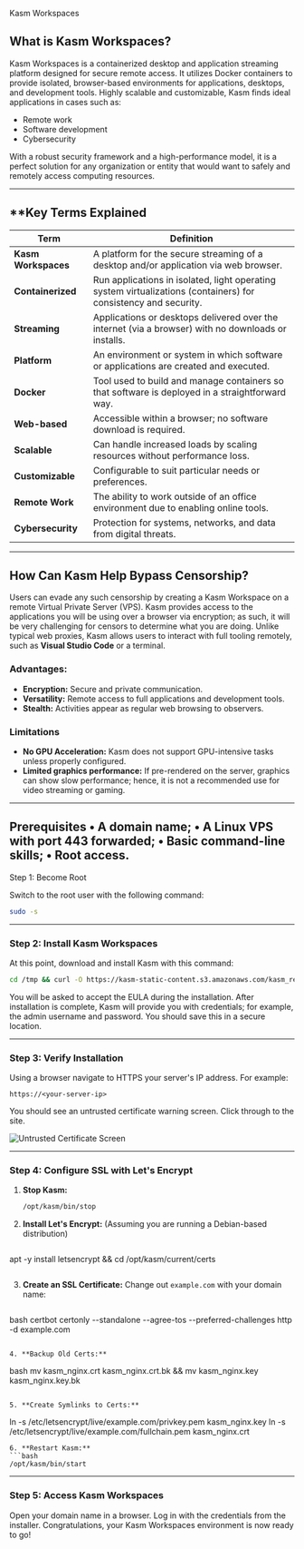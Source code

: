 Kasm Workspaces

## **What is Kasm Workspaces?**

Kasm Workspaces is a containerized desktop and application streaming platform designed for secure remote access. It utilizes Docker containers to provide isolated, browser-based environments for applications, desktops, and development tools. Highly scalable and customizable, Kasm finds ideal applications in cases such as:

- Remote work
- Software development
- Cybersecurity

With a robust security framework and a high-performance model, it is a perfect solution for any organization or entity that would want to safely and remotely access computing resources.

---

## **Key Terms Explained

| **Term**          | **Definition**                                                                           |
|--------------------|------------------------------------------------------------------------------------------|
| **Kasm Workspaces**| A platform for the secure streaming of a desktop and/or application via web browser.          |
| **Containerized**  | Run applications in isolated, light operating system virtualizations (containers) for consistency and security. |
| **Streaming**      | Applications or desktops delivered over the internet (via a browser) with no downloads or installs. |
| **Platform**       | An environment or system in which software or applications are created and executed.
| **Docker**         | Tool used to build and manage containers so that software is deployed in a straightforward way.
| **Web-based**  | Accessible within a browser; no software download is required.              |
| **Scalable**       | Can handle increased loads by scaling resources without performance loss.
| **Customizable**   | Configurable to suit particular needs or preferences.                                    |
| **Remote Work**    | The ability to work outside of an office environment due to enabling online tools.      |
| **Cybersecurity**  | Protection for systems, networks, and data from digital threats.                            |

---
## **How Can Kasm Help Bypass Censorship?**

Users can evade any such censorship by creating a Kasm Workspace on a remote Virtual Private Server (VPS). Kasm provides access to the applications you will be using over a browser via encryption; as such, it will be very challenging for censors to determine what you are doing. Unlike typical web proxies, Kasm allows users to interact with full tooling remotely, such as **Visual Studio Code** or a terminal.

### **Advantages:**
- **Encryption:** Secure and private communication.
- **Versatility:** Remote access to full applications and development tools.
- **Stealth:** Activities appear as regular web browsing to observers.
### Limitations
- **No GPU Acceleration:** Kasm does not support GPU-intensive tasks unless properly configured.
- **Limited graphics performance:** If pre-rendered on the server, graphics can show slow performance; hence, it is not a recommended use for video streaming or gaming.
---
Prerequisites
• A domain name;
• A Linux VPS with port 443 forwarded;
• Basic command-line skills;
• Root access.
---
Step 1: Become Root

Switch to the root user with the following command:
```bash
sudo -s
```

---
### **Step 2: Install Kasm Workspaces**

At this point, download and install Kasm with this command:
```bash
cd /tmp && curl -O https://kasm-static-content.s3.amazonaws.com/kasm_release_1.13.1.421524.tar.gz && tar -xf kasm_release_1.13.1.421524.tar.gz && bash kasm_release/install.sh
```

You will be asked to accept the EULA during the installation. After installation is complete, Kasm will provide you with credentials; for example, the admin username and password. You should save this in a secure location.

---

### **Step 3: Verify Installation**

Using a browser navigate to HTTPS your server's IP address. For example:
```
https://<your-server-ip>
```

You should see an untrusted certificate warning screen. Click through to the site.

![Untrusted Certificate Screen](https://i.ibb.co/VJcDBBj/image.png)

---
### **Step 4: Configure SSL with Let's Encrypt**

1. **Stop Kasm:**
   ```bash
   /opt/kasm/bin/stop
   ```

2. **Install Let's Encrypt:**
   (Assuming you are running a Debian-based distribution)
   ```bash
apt -y install letsencrypt && cd /opt/kasm/current/certs
   ```
   ```
3. **Create an SSL Certificate:**
   Change out `example.com` with your domain name:
   ```
bash
   certbot certonly --standalone --agree-tos --preferred-challenges http -d example.com
   ```

4. **Backup Old Certs:**
   ```
bash
   mv kasm_nginx.crt kasm_nginx.crt.bk && mv kasm_nginx.key kasm_nginx.key.bk
   ```

5. **Create Symlinks to Certs:**
   ```
ln -s /etc/letsencrypt/live/example.com/privkey.pem kasm_nginx.key
   ln -s /etc/letsencrypt/live/example.com/fullchain.pem kasm_nginx.crt
   ```
6. **Restart Kasm:**
   ```bash
   /opt/kasm/bin/start
   ```
---
### **Step 5: Access Kasm Workspaces**
Open your domain name in a browser. Log in with the credentials from the installer. Congratulations, your Kasm Workspaces environment is now ready to go!
